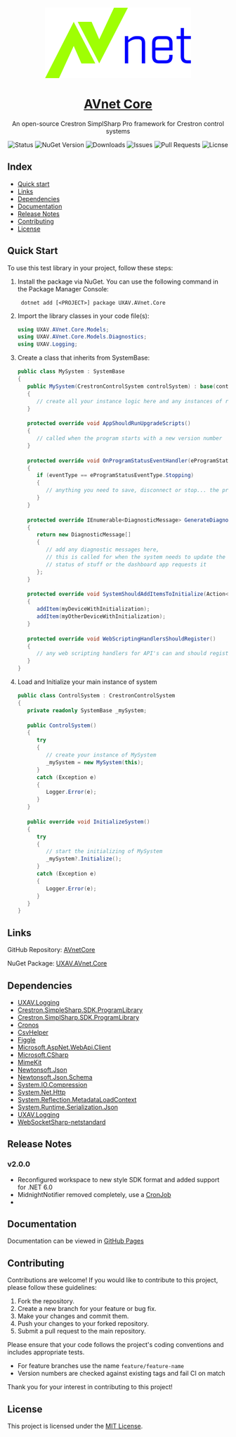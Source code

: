 <p align="center">
   <img src="docs/assets/avnet_logo.svg">
   
</p>

<h1 align="center"><a href="https://uxav.github.io/AVnetCore">AVnet Core</a></h1>

<p align="center">An open-source Crestron SimplSharp Pro framework for Crestron control systems</p>

<p align="center">
   <img alt="Status" src="https://img.shields.io/github/actions/workflow/status/uxav/AVnetCore/test.yml?branch=main&style=flat&logo=github&label=status">
   <img alt="NuGet Version" src="https://img.shields.io/nuget/v/UXAV.AVnet.Core?style=flat&logo=nuget">
   <img alt="Downloads" src="https://img.shields.io/nuget/dt/UXAV.AVnet.Core?style=flat&logo=nuget">
   <img alt="Issues" src="https://img.shields.io/github/issues/uxav/AVnetCore?style=flat&logo=github">
   <img alt="Pull Requests" src="https://img.shields.io/github/issues-pr/uxav/AVnetCore?style=flat&logo=github">
   <img alt="Licnse" src="https://img.shields.io/github/license/uxav/AVnetCore?style=flat">
</p>

## Index

- [Quick start](#quick-start)
- [Links](#links)
- [Dependencies](#dependencies)
- [Documentation](#documentation)
- [Release Notes](#release-notes)
- [Contributing](#contributing)
- [License](LICENSE)

## Quick Start

To use this test library in your project, follow these steps:

1. Install the package via NuGet. You can use the following command in the Package Manager Console:

   ```
    dotnet add [<PROJECT>] package UXAV.AVnet.Core
   ```

2. Import the library classes in your code file(s):

   ```csharp
   using UXAV.AVnet.Core.Models;
   using UXAV.AVnet.Core.Models.Diagnostics;
   using UXAV.Logging;
   ```

3. Create a class that inherits from SystemBase:
   ```csharp
   public class MySystem : SystemBase
   {
      public MySystem(CrestronControlSystem controlSystem) : base(controlSystem)
      {
         // create all your instance logic here and any instances of rooms, devices or 
      }

      protected override void AppShouldRunUpgradeScripts()
      {
         // called when the program starts with a new version number
      }

      protected override void OnProgramStatusEventHandler(eProgramStatusEventType eventType)
      {
         if (eventType == eProgramStatusEventType.Stopping)
         {
            // anything you need to save, disconnect or stop... the program is stopping
         }
      }

      protected override IEnumerable<DiagnosticMessage> GenerateDiagnosticMessages()
      {
         return new DiagnosticMessage[]
         {
            // add any diagnostic messages here,
            // this is called for when the system needs to update the
            // status of stuff or the dashboard app requests it
         };
      }

      protected override void SystemShouldAddItemsToInitialize(Action<IInitializable> addItem)
      {
         addItem(myDeviceWithInitialization);
         addItem(myOtherDeviceWithInitialization);
      }

      protected override void WebScriptingHandlersShouldRegister()
      {
         // any web scripting handlers for API's can and should register here (see docs)
      }
   }
   ```

4. Load and Initialize your main instance of system
   ```csharp
   public class ControlSystem : CrestronControlSystem
   {
      private readonly SystemBase _mySystem;

      public ControlSystem()
      {
         try
         {
            // create your instance of MySystem
            _mySystem = new MySystem(this);
         }
         catch (Exception e)
         {
            Logger.Error(e);
         }
      }

      public override void InitializeSystem()
      {
         try
         {
            // start the initializing of MySystem
            _mySystem?.Initialize();
         }
         catch (Exception e)
         {
            Logger.Error(e);
         }
      }
   }
   ```

## Links

GitHub Repository: [AVnetCore](https://github.com/uxav/AVnetCore)

NuGet Package: [UXAV.AVnet.Core](https://www.nuget.org/packages/UXAV.AVnet.Core/)

## Dependencies

- [UXAV.Logging](https://www.nuget.org/packages/UXAV.Logging)
- [Crestron.SimpleSharp.SDK.ProgramLibrary](https://www.nuget.org/packages/Crestron.SimplSharp.SDK.ProgramLibrary)
- [Crestron.SimplSharp.SDK.ProgramLibrary](https://www.nuget.org/packages/)
- [Cronos](https://www.nuget.org/packages/Cronos)
- [CsvHelper](https://www.nuget.org/packages/CsvHelper)
- [Figgle](https://www.nuget.org/packages/Figgle)
- [Microsoft.AspNet.WebApi.Client](https://www.nuget.org/packages/Microsoft.AspNet.WebApi.Client)
- [Microsoft.CSharp](https://www.nuget.org/packages/Microsoft.CSharp)
- [MimeKit](https://www.nuget.org/packages/MimeKit)
- [Newtonsoft.Json](https://www.nuget.org/packages/Newtonsoft.Json)
- [Newtonsoft.Json.Schema](https://www.nuget.org/packages/Newtonsoft.Json.Schema)
- [System.IO.Compression](https://www.nuget.org/packages/System.IO.Compression)
- [System.Net.Http](https://www.nuget.org/packages/System.Net.Http)
- [System.Reflection.MetadataLoadContext](https://www.nuget.org/packages/System.Reflection.MetadataLoadContext)
- [System.Runtime.Serialization.Json](https://www.nuget.org/packages/System.Runtime.Serialization.Json)
- [UXAV.Logging](https://www.nuget.org/packages/UXAV.Logging)
- [WebSocketSharp-netstandard](https://www.nuget.org/packages/WebSocketSharp-netstandard)

## Release Notes

### v2.0.0

- Reconfigured workspace to new style SDK format and added support for .NET 6.0
- MidnightNotifier removed completely, use a [CronJob](UXAV.AVnet.Core/CronJobs.cs)
- 

## Documentation

Documentation can be viewed in [GitHub Pages](https://uxav.github.io/AVnetCore)

## Contributing

Contributions are welcome! If you would like to contribute to this project, please follow these guidelines:

1. Fork the repository.
2. Create a new branch for your feature or bug fix.
3. Make your changes and commit them.
4. Push your changes to your forked repository.
5. Submit a pull request to the main repository.

Please ensure that your code follows the project's coding conventions and includes appropriate tests.

- For feature branches use the name `feature/feature-name`
- Version numbers are checked against existing tags and fail CI on match

Thank you for your interest in contributing to this project!

## License

This project is licensed under the [MIT License](LICENSE).
